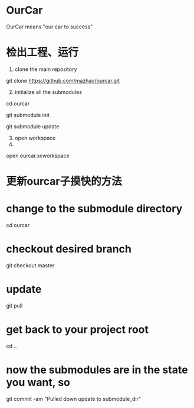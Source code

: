 OurCar
======

OurCar means "our car to success"

# 检出工程、运行
1. clone the main repository

  git clone https://github.com/mazhao/ourcar.git

2. initialize all the submodules

  cd ourcar
  
  git submodule init
  
  git submodule update

3. open workspace
4. 
open ourcar.xcworkspace

# 更新ourcar子摸快的方法

  # change to the submodule directory
  
  cd ourcar 

  # checkout desired branch
  
  git checkout master

  # update
  
  git pull

  # get back to your project root
  
  cd ..

  # now the submodules are in the state you want, so
  
  git commit -am "Pulled down update to submodule_dir"
